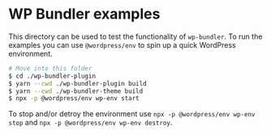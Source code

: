 # WP Bundler examples

This directory can be used to test the functionality of `wp-bundler`. To run the examples you can use `@wordpress/env` to spin up a quick WordPress environment.

```sh
# Move into this folder
$ cd ./wp-bundler-plugin
$ yarn --cwd ./wp-bundler-plugin build
$ yarn --cwd ./wp-bundler-theme build
$ npx -p @wordpress/env wp-env start
```

To stop and/or detroy the environment use `npx -p @wordpress/env wp-env stop` and `npx -p @wordpress/env wp-env destroy`.
